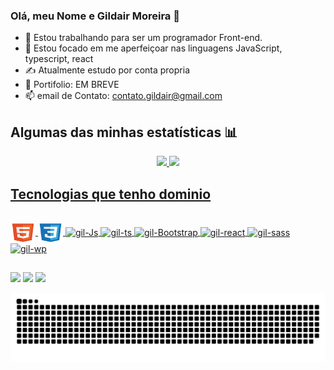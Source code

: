 ### Olá, meu Nome e Gildair Moreira 👋  <br>

- 🔱 Estou trabalhando para ser um programador Front-end.
- 📘 Estou focado em me aperfeiçoar nas linguagens JavaScript, typescript, react
- ✍️ Atualmente estudo por conta propria
- 📖 Portifolio: EM BREVE
- 📫 email de Contato: contato.gildair@gmail.com
  <br>

## Algumas das minhas estatísticas 📊
<div align="center"; display=block;>
  <a href="https://github.com/gildairmoreira">
  <img height="156em" src="https://github-readme-stats.vercel.app/api?username=gildairmoreira&layout=compact&include_all_commits&show_icons=true&theme=moltack"/>
  <img height="156em" src="https://github-readme-stats.vercel.app/api/top-langs/?username=gildairmoreira&layout=compact&langs_count=7&theme=moltack"/>
  
    
  <br>
 </div>

## Tecnologias que tenho dominio
</div>
  <div style="display: inline_block"><br>
  <img align="center" alt="gil-HTML" height="30" width="40" src="https://raw.githubusercontent.com/devicons/devicon/master/icons/html5/html5-original.svg">
  <img align="center" alt="gil-CSS" height="30" width="40" src="https://raw.githubusercontent.com/devicons/devicon/master/icons/css3/css3-original.svg">
  <img align="center" alt="gil-Js" height="30" width="40" src="https://cdn.jsdelivr.net/gh/devicons/devicon/icons/javascript/javascript-original.svg">
  <img align="center" alt="gil-ts" height="30" width="40" src="https://cdn.jsdelivr.net/gh/devicons/devicon/icons/typescript/typescript-original.svg" />
  <img align="center" alt="gil-Bootstrap" height="38" src="https://cdn.jsdelivr.net/gh/devicons/devicon/icons/bootstrap/bootstrap-original.svg">
  <img align="center" alt="gil-react" height="38" width="40" src="https://cdn.jsdelivr.net/gh/devicons/devicon/icons/react/react-original.svg" >
  <img align="center" alt="gil-sass" height="38" width="40" src="https://cdn.jsdelivr.net/gh/devicons/devicon/icons/sass/sass-original.svg" >
  <img align="center" alt="gil-wp" height="38" width="40" src="https://cdn.jsdelivr.net/gh/devicons/devicon/icons/wordpress/wordpress-plain.svg" />
</div>
    
  ##
 <div>
  <a href="https://instagram.com/gildairmoreira/" target="_blank"><img src="https://img.shields.io/badge/-Instagram-%23E4405F?style=for-the-badge&logo=instagram&logoColor=white" target="_blank"></a>
  <a href = "mailto:contato.gildair@gmail.com"><img src="https://img.shields.io/badge/-Gmail-%23333?style=for-the-badge&logo=gmail&logoColor=white" target="_blank"></a>
  <a href="https://www.linkedin.com/in/gildair-moreira-420408241" target="_blank"><img src="https://img.shields.io/badge/-LinkedIn-%230077B5?style=for-the-badge&logo=linkedin&logoColor=white" target="_blank"></a>
  
  
  ![Snake animation](https://github.com/gildairmoreira/gildairmoreira/blob/output/github-contribution-grid-snake.svg)
   
  </div>

